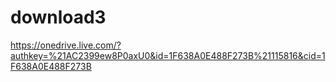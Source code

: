 # download3
https://onedrive.live.com/?authkey=%21AC2399ew8P0axU0&id=1F638A0E488F273B%21115816&cid=1F638A0E488F273B
